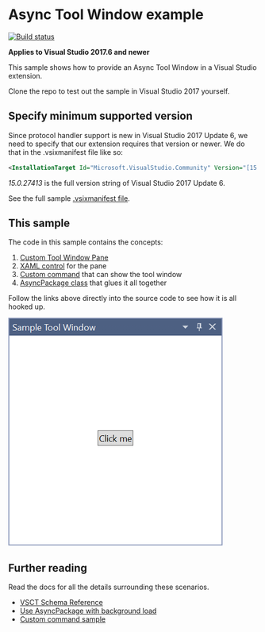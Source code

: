 # Async Tool Window example

[![Build status](https://ci.appveyor.com/api/projects/status/eo79i4hqbn4jahqx?svg=true)](https://ci.appveyor.com/project/madskristensen/asynctoolwindowsample)

**Applies to Visual Studio 2017.6 and newer**

This sample shows how to provide an Async Tool Window in a Visual Studio extension.

Clone the repo to test out the sample in Visual Studio 2017 yourself.

## Specify minimum supported version
Since protocol handler support is new in Visual Studio 2017 Update 6, we need to specify that our extension requires that version or newer. We do that in the .vsixmanifest file like so:

```xml
<InstallationTarget Id="Microsoft.VisualStudio.Community" Version="[15.0.27413, 16.0)" />
```

*15.0.27413* is the full version string of Visual Studio 2017 Update 6.

See the full sample [.vsixmanifest file](src/source.extension.vsixmanifest).

## This sample
The code in this sample contains the concepts:

1. [Custom Tool Window Pane](src/ToolWindows/SampleToolWindow.cs)
2. [XAML control](src/ToolWindows/SampleToolWindowControl.xaml) for the pane
3. [Custom command](src/Commands/ShowToolWindow.cs) that can show the tool window
4. [AsyncPackage class](src/MyPackage.cs) that glues it all together

Follow the links above directly into the source code to see how it is all hooked up.

![Tool Window](art/tool-window.png)

## Further reading
Read the docs for all the details surrounding these scenarios.

* [VSCT Schema Reference](https://docs.microsoft.com/en-us/visualstudio/extensibility/vsct-xml-schema-reference)
* [Use AsyncPackage with background load](https://docs.microsoft.com/en-us/visualstudio/extensibility/how-to-use-asyncpackage-to-load-vspackages-in-the-background)
* [Custom command sample](https://github.com/madskristensen/CustomCommandSample)